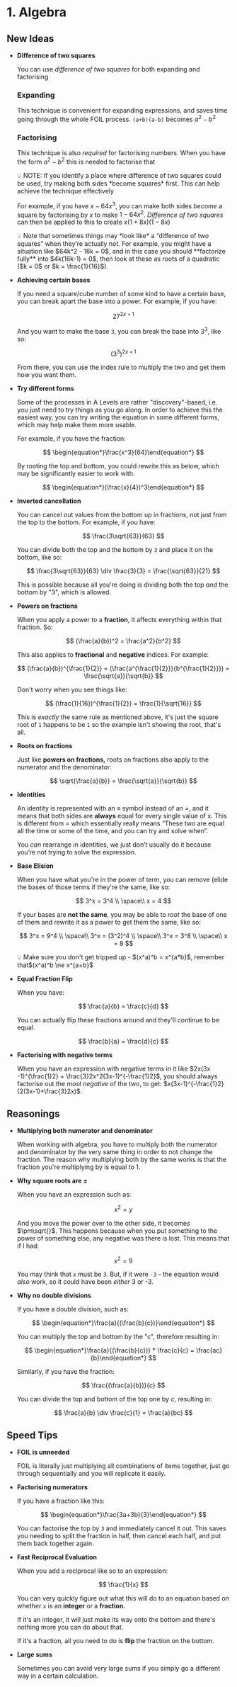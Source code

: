 # 1. Algebra

## New Ideas

- **Difference of two squares**
    
    You can use *difference of two squares* for both expanding and factorising
    
    ### Expanding
    
    This technique is convenient for expanding expressions, and saves time going through the whole FOIL process. `(a+b)(a-b)` becomes $a^2 - b^2$
    
    ### Factorising
    
    This technique is also *required* for factorising numbers. When you have the form $a^2 - b^2$ this is needed to factorise that
    
    <aside>
    💡 NOTE: If you identify a place where difference of two squares could be used, try making both sides *become squares* first. This can help achieve the technique effectively
    
    For example, if you have $x-64x^3$, you can make both sides *become* a square by factorising by $x$ to make $1 - 64x^2$. *Difference of two squares* can then be applied to this to create $x(1+8x)(1-8x)$
    
    </aside>
    
    <aside>
    💡 Note that sometimes things may *look like* a “difference of two squares” when they’re actually not. For example, you might have a situation like $64k^2 - 16k = 0$, and in this case you should **factorize fully** into $4k(16k-1) = 0$, then look at these as roots of a quadratic ($k = 0$ or $k = \frac{1}{16}$).
    
    </aside>
    
- **Achieving certain bases**
    
    If you need a square/cube number of some kind to have a certain base, you can break apart the base into a power. For example, if you have:
    
    $$
    \begin{equation*}27^{2x+1}\end{equation*}
    $$
    
    And you want to make the base `3`, you can break the base into $3^3$, like so:
    
    $$
    \begin{equation*}(3^3)^{2x+1}\end{equation*}
    $$
    
    From there, you can use the index rule to multiply the two and get them how you want them.
    
- **Try different forms**
    
    Some of the processes in A Levels are rather "discovery"-based, i.e. you just need to try things as you go along. In order to achieve this the easiest way, you can try writing the equation in some different forms, which may help make them more usable.
    
    For example, if you have the fraction:
    
    $$
    \begin{equation*}\frac{x^3}{64}\end{equation*}
    $$
    
    By rooting the top and bottom, you could rewrite this as below, which may be significantly easier to work with.
    
    $$
    \begin{equation*}(\frac{x}{4})^3\end{equation*}
    $$
    
- **Inverted cancellation**
    
    You can cancel out values from the bottom up in fractions, not just from the top to the bottom. For example, if you have:
    
    $$
    \frac{3\sqrt{63}}{63}
    $$
    
    You can divide both the top and the bottom by `3` and place it on the bottom, like so:
    
    $$
    \frac{3\sqrt{63}}{63} \div \frac{3}{3} = \frac{\sqrt{63}}{21}
    $$
    
    This is possible because all you're doing is dividing both the top *and* the bottom by "3", which is allowed.
    
- **Powers on fractions**
    
    When you apply a power to a **fraction**, it affects everything within that fraction. So:
    
    $$
    (\frac{a}{b})^2 = \frac{a^2}{b^2}
    $$
    
    This also applies to **fractional** and **negative** indices. For example:
    
    $$
    (\frac{a}{b})^{\frac{1}{2}} = (\frac{a^{\frac{1}{2}}}{b^{\frac{1}{2}}}) = \frac{\sqrt{a}}{\sqrt{b}}
    $$
    
    Don't worry when you see things like:
    
    $$
    (\frac{1}{16})^{\frac{1}{2}} = \frac{1}{\sqrt{16}}
    $$
    
    This is *exactly* the same rule as mentioned above, it's just the square root of `1` happens to be `1` so the example isn't showing the root, that's all.
    
- **Roots on fractions**
    
    Just like **powers on fractions,** roots on fractions also apply to the numerator and the denominator:
    
    $$
    \sqrt{\frac{a}{b}} = \frac{\sqrt{a}}{\sqrt{b}}
    $$
    
- **Identities**
    
    An identity is represented with an $\equiv$ symbol instead of an =, and it means that both sides are **always** equal for every single value of x. This is different from = which essentially really means “These two are equal all the time or some of the time, and you can try and solve when”.
    
    You *can* rearrange in identities, we just don’t usually do it because you’re not trying to solve the expression.
    
- **Base Elision**
    
    When you have what you're in the power of term, you can remove (elide the bases of those terms if they're the same, like so:
    
    $$
    3^x = 3^4 \\
    \space\\
    x = 4
    $$
    
    If your bases are **not the same**, you may be able to *root* the base of one of them and rewrite it as a power to get them the same, like so:
    
    $$
    3^x = 9^4 \\
    \space\\
    3^x = (3^2)^4 \\
    \space\\
    3^x = 3^8 \\
    \space\\
    x = 8
    $$
    
    <aside>
    💡 Make sure you don't get tripped up - $(x^a)^b = x^{a*b}$, remember that$(x^a)^b \ne x^{a+b}$
    
    </aside>
    
- **Equal Fraction Flip**
    
    When you have:
    
    $$
    \frac{a}{b} = \frac{c}{d}
    $$
    
    You can actually flip these fractions around and they'll continue to be equal.
    
    $$
    \frac{b}{a} = \frac{d}{c}
    $$
    
- **Factorising with negative terms**
    
    When you have an expression with negative terms in it like $2x(3x -1)^{\frac{1}2} + \frac{3}2x^2(3x-1)^{-\frac{1}2}$, you should always factorise out the *most negative* of the two, to get: $x(3x-1)^{-\frac{1}2}(2(3x-1)+\frac{3}2x)$.
    

## Reasonings

- **Multiplying both numerator and denominator**
    
    When working with algebra, you have to multiply both the numerator and denominator by the very same thing in order to not change the fraction. The reason why multiplying both by the same works is that the fraction you're multiplying by is equal to 1.
    
- **Why square roots are $\pm$**
    
    When you have an expression such as:
    
    $$
    x^2  = y
    $$
    
    And you move the power over to the other side, it becomes $\pm\sqrt{}$. This happens because when you put something to the power of something else, any negative was there is lost. This means that if I had:
    
    $$
    x^2 = 9
    $$
    
    You may think that `x` must be `3`. But, if it were `-3` - the equation would *also* work, so it could have been *either* 3 or -3.
    
- **Why no double divisions**
    
    If you have a double division, such as:
    
    $$
    \begin{equation*}\frac{a}{(\frac{b}{c})}\end{equation*}
    $$
    
    You can multiply the top and bottom by the "c", therefore resulting in:
    
    $$
    \begin{equation*}\frac{a}{(\frac{b}{c})} * \frac{c}{c} = \frac{ac}{b}\end{equation*}
    $$
    
    Similarly, if you have the fraction:
    
    $$
    \frac{(\frac{a}{b})}{c}
    $$
    
    You can divide the top and bottom of the top one by $c$, resulting in:
    
    $$
    \frac{a}{b} \div \frac{c}{1} = \frac{a}{bc}
    $$
    

## Speed Tips

- **FOIL is unneeded**
    
    FOIL is literally just multiplying all combinations of items together, just go through sequentially and you will replicate it easily.
    
- **Factorising numerators**
    
    If you have a fraction like this:
    
    $$
    \begin{equation*}\frac{3a+3b}{3}\end{equation*}
    $$
    
    You can factorise the top by `3` and immediately cancel it out. This saves you needing to split the fraction in half, then cancel each half, and put them back together again.
    
- **Fast Reciprocal Evaluation**
    
    When you add a reciprocal like so to an expression:
    
    $$
    \frac{1}{x}
    $$
    
    You can very quickly figure out what this will do to an equation based on whether `x` is an **integer** or a **fraction.**
    
    If it's an integer, it will just make its way onto the bottom and there's nothing more you can do about that.
    
    If it's a fraction, all you need to do is **flip** the fraction on the bottom.
    
- **Large sums**
    
    Sometimes you can avoid very large sums if you simply go a different way in a certain calculation.
